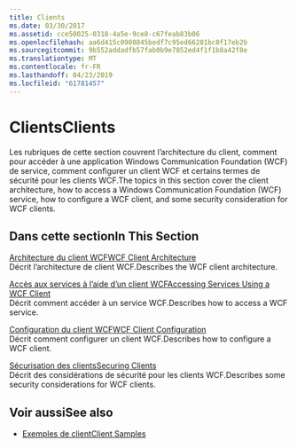 ```yaml
---
title: Clients
ms.date: 03/30/2017
ms.assetid: cce50025-0318-4a5e-9ce8-c67feab83b06
ms.openlocfilehash: aa6d415c0908845bedf7c95ed66281bc0f17eb2b
ms.sourcegitcommit: 9b552addadfb57fab0b9e7852ed4f1f1b8a42f8e
ms.translationtype: MT
ms.contentlocale: fr-FR
ms.lasthandoff: 04/23/2019
ms.locfileid: "61781457"
---
```

# <a name="clients"></a><span data-ttu-id="4e02a-102">Clients</span><span class="sxs-lookup"><span data-stu-id="4e02a-102">Clients</span></span>
<span data-ttu-id="4e02a-103">Les rubriques de cette section couvrent l’architecture du client, comment pour accéder à une application Windows Communication Foundation (WCF) de service, comment configurer un client WCF et certains termes de sécurité pour les clients WCF.</span><span class="sxs-lookup"><span data-stu-id="4e02a-103">The topics in this section cover the client architecture, how to access a Windows Communication Foundation (WCF) service, how to configure a WCF client, and some security consideration for WCF clients.</span></span>  
  
## <a name="in-this-section"></a><span data-ttu-id="4e02a-104">Dans cette section</span><span class="sxs-lookup"><span data-stu-id="4e02a-104">In This Section</span></span>  
 [<span data-ttu-id="4e02a-105">Architecture du client WCF</span><span class="sxs-lookup"><span data-stu-id="4e02a-105">WCF Client Architecture</span></span>](../../../../docs/framework/wcf/feature-details/client-architecture.md)  
 <span data-ttu-id="4e02a-106">Décrit l’architecture de client WCF.</span><span class="sxs-lookup"><span data-stu-id="4e02a-106">Describes the WCF client architecture.</span></span>  
  
 [<span data-ttu-id="4e02a-107">Accès aux services à l’aide d’un client WCF</span><span class="sxs-lookup"><span data-stu-id="4e02a-107">Accessing Services Using a WCF Client</span></span>](../../../../docs/framework/wcf/feature-details/accessing-services-using-a-client.md)  
 <span data-ttu-id="4e02a-108">Décrit comment accéder à un service WCF.</span><span class="sxs-lookup"><span data-stu-id="4e02a-108">Describes how to access a WCF service.</span></span>  
  
 [<span data-ttu-id="4e02a-109">Configuration du client WCF</span><span class="sxs-lookup"><span data-stu-id="4e02a-109">WCF Client Configuration</span></span>](../../../../docs/framework/wcf/feature-details/client-configuration.md)  
 <span data-ttu-id="4e02a-110">Décrit comment configurer un client WCF.</span><span class="sxs-lookup"><span data-stu-id="4e02a-110">Describes how to configure a WCF client.</span></span>  
  
 [<span data-ttu-id="4e02a-111">Sécurisation des clients</span><span class="sxs-lookup"><span data-stu-id="4e02a-111">Securing Clients</span></span>](../../../../docs/framework/wcf/securing-clients.md)  
 <span data-ttu-id="4e02a-112">Décrit des considérations de sécurité pour les clients WCF.</span><span class="sxs-lookup"><span data-stu-id="4e02a-112">Describes some security considerations for WCF clients.</span></span>  
  
## <a name="see-also"></a><span data-ttu-id="4e02a-113">Voir aussi</span><span class="sxs-lookup"><span data-stu-id="4e02a-113">See also</span></span>

- [<span data-ttu-id="4e02a-114">Exemples de client</span><span class="sxs-lookup"><span data-stu-id="4e02a-114">Client Samples</span></span>](../samples/client.md)
